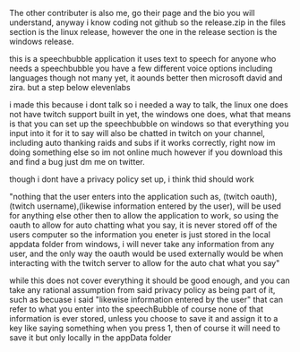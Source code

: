 The other contributer is also me, go their page and the bio you will understand, anyway i know coding not github so the release.zip in the files section is the linux release, however the one in the release section is the windows release.

this is a speechbubble application it uses text to speech for anyone who needs a speechbubble you have a few different voice options including languages though not many yet, it aounds better then microsoft david and zira. but a step below elevenlabs

i made this because i dont talk so i needed a way to talk, the linux one does not have twitch support built in yet, the windows one does, what that means is that you can set up the speechbubble on windows so that everything you input into it for
it to say will also be chatted in twitch on your channel, including auto thanking raids and subs if it works correctly, right now im doing something else so im not online much however if you download this and find a bug just dm me on twitter.

though i dont have a privacy policy set up, i think thid should work

"nothing that the user enters into the application such as, (twitch oauth),(twitch username),(likewise information entered by the user), will be used for anything else other then to allow the application to work, so using the oauth to allow for
auto chatting what you say, it is never stored off of the users computer so the information you eneter is just stored in the local appdata folder from windows, i will never take any information from any user, and the only way the oauth would be
used externally would be when interacting with the twitch server to allow for the auto chat what you say"

while this does not cover everything it should be good enough, and you can take any rational assumption from said privacy policy as being part of it, such as becuase i said "likewise information entered by the user" that can refer to what you enter
into the speechBubble of course none of that information is ever stored, unless you choose to save it and assign it to a key like saying something when you press 1, then of course it will need to save it but only locally in the appData folder
